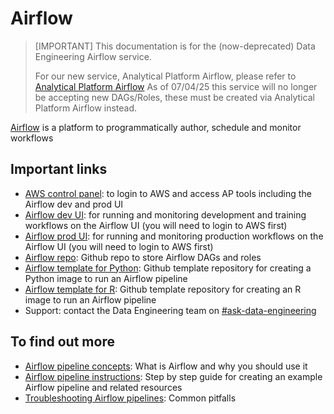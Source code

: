 # Airflow

> [IMPORTANT] This documentation is for the (now-deprecated) Data Engineering Airflow service.
>
> For our new service, Analytical Platform Airflow, please refer to [Analytical Platform Airflow](/services/airflow)
> As of 07/04/25 this service will no longer be accepting new DAGs/Roles, these must be created via Analytical Platform Airflow instead.


[Airflow](https://airflow.apache.org) is a platform to programmatically author, schedule and monitor workflows

## Important links

- [AWS control panel](https://aws.services.analytical-platform.service.justice.gov.uk/): to login to AWS and access AP tools including the Airflow dev and prod UI
- [Airflow dev UI](https://eu-west-1.console.aws.amazon.com/mwaa/home?region=eu-west-1#environments/dev/sso): for running and monitoring development and training workflows on the Airflow UI (you will need to login to AWS first)
- [Airflow prod UI](https://eu-west-1.console.aws.amazon.com/mwaa/home?region=eu-west-1#environments/prod/sso): for running and monitoring production workflows on the Airflow UI (you will need to login to AWS first)
- [Airflow repo](https://github.com/moj-analytical-services/airflow): Github repo to store Airflow DAGs and roles
- [Airflow template for Python](https://github.com/moj-analytical-services/template-airflow-python): Github template repository for creating a Python image to run an Airflow pipeline
- [Airflow template for R](https://github.com/moj-analytical-services/template-airflow-r): Github template repository for creating an R image to run an Airflow pipeline
- Support: contact the Data Engineering team on [#ask-data-engineering](https://asdslack.slack.com/archives/C8X3PP1TN)

## To find out more

- [Airflow pipeline concepts](/tools/airflow/concepts): What is Airflow and why you should use it
- [Airflow pipeline instructions](/tools/airflow/instructions): Step by step guide for creating an example Airflow pipeline and related resources 
- [Troubleshooting Airflow pipelines](/tools/airflow/troubleshooting): Common pitfalls
